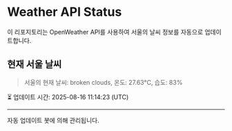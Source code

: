 
# Weather API Status

이 리포지토리는 OpenWeather API를 사용하여 서울의 날씨 정보를 자동으로 업데이트합니다.

## 현재 서울 날씨
> 서울의 현재 날씨: broken clouds, 온도: 27.63°C, 습도: 83%

⏳ 업데이트 시간: 2025-08-16 11:14:23 (UTC)

---
자동 업데이트 봇에 의해 관리됩니다.
